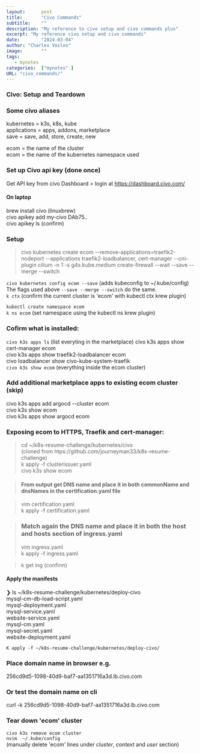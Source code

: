 ```yaml
---
layout:      post
title:       "Civo Commands"
subtitle:    ""
description: "My reference to civo setup and civo commands plus"
excerpt: "My reference civo setup and civo commands"
date:        "2024-03-04"
author: "Charles Vosloo"
image:       ""
tags:  
   - mynotes
categories:  ["mynotes" ]
URL: "civo_commands/"
---
```

### Civo: Setup and Teardown 



### Some civo aliases 
kubernetes = k3s, k8s, kube  
applications = apps, addons, marketplace  
save = save, add, store, create, new

ecom = the name of the cluster   
ecom = the name of the kubernetes namespace used

### Set up Civo api key (done once)

Get API key from civo Dashboard > login at https://dashboard.civo.com/   
#### On laptop 
brew install civo  (linuxbrew)  
civo apikey add my-civo  DAb75..   
civo apikey ls (confirm)   

###  Setup 

> civo kubernetes create ecom --remove-applications=traefik2-nodeport --applications traefik2-loadbalancer, cert-manager --cni-plugin cilium  -n 1 -s g4s.kube.medium create-firewall  --wait --save --merge --switch

```civo kubernetes config ecom --save``` (adds kubeconfig to ~/.kube/config)  
The flags used above ``--save --merge --switch`` do the same.   
```k ctx``` (confirm the current cluster is 'ecom' with kubectl ctx krew plugin)

```kubectl create namespace ecom```   
```k ns ecom``` (set namespace using the kubectl ns krew plugin)

###  Cofirm what is installed:
```civo k3s apps ls```  (list everyting in the marketplace)
civo k3s apps show cert-manager ecom        
civo k3s apps show traefik2-loadbalancer ecom      
civo loadbalancer show civo-kube-system-traefik  
```civo k3s show ecom```  (everything inside the ecom cluster)

###  Add additional marketplace apps to existing ecom cluster (skip) 
civo k3s apps add argocd --cluster ecom   
civo k3s show ecom               
civo k3s apps show argocd ecom     

### Exposing ecom to HTTPS, Traefik and cert-manager:

> cd ~/k8s-resume-challenge/kubernetes/civo  
(cloned from htps://github.com/journeyman33/k8s-resume-challenge)   
k apply -f clusterissuer.yaml  
civo k3s show ecom   

> #### From output get DNS name and place it in both commonName and dnsNames in the certification.yaml file

> vim certification.yaml      
k apply -f certification.yaml

> ### Match again the DNS name and place it in both the host and hosts section of ingress.yaml
> vim ingress.yaml  
k apply -f ingress.yaml

> k get ing (confirm)

#### Apply the manifests

❯ ls  ~/k8s-resume-challenge/kubernetes/deploy-civo  
mysql-cm-db-load-script.yaml  
mysql-deployment.yaml  
mysql-service.yaml    
website-service.yaml  
mysql-cm.yaml  
mysql-secret.yaml        
website-deployment.yaml  
  
```K apply -f ~/k8s-resume-challenge/kubernetes/deploy-civo/```  

### Place domain name in browser  e.g.
256cd9d5-1098-40d9-baf7-aa1351716a3d.lb.civo.com

### Or test the domain name  on cli
curl -k 256cd9d5-1098-40d9-baf7-aa1351716a3d.lb.civo.com

### Tear down 'ecom' cluster
```civo k3s remove ecom cluster```  
```nvim  ~/.kube/config```  
(manually delete 'ecom' lines under _cluster_, _context_ and _user_ section)


